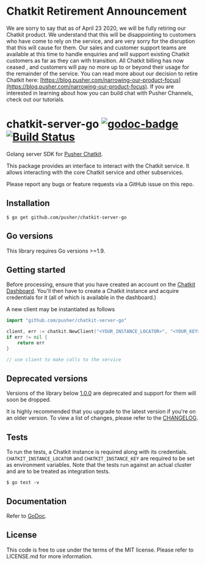 # Chatkit Retirement Announcement
We are sorry to say that as of April 23 2020, we will be fully retiring our
Chatkit product. We understand that this will be disappointing to customers who
have come to rely on the service, and are very sorry for the disruption that
this will cause for them. Our sales and customer support teams are available at
this time to handle enquiries and will support existing Chatkit customers as
far as they can with transition. All Chatkit billing has now ceased , and
customers will pay no more up to or beyond their usage for the remainder of the
service. You can read more about our decision to retire Chatkit here:
[https://blog.pusher.com/narrowing-our-product-focus](https://blog.pusher.com/narrowing-our-product-focus).
If you are interested in learning about how you can build chat with Pusher
Channels, check out our tutorials.

# chatkit-server-go [![godoc-badge][]][GoDoc] [![Build Status](https://travis-ci.org/pusher/chatkit-server-go.svg?branch=master)](https://travis-ci.org/pusher/chatkit-server-go)

Golang server SDK for [Pusher Chatkit][].

This package provides an interface to interact with the Chatkit service. It allows
interacting with the core Chatkit service and other subservices.

Please report any bugs or feature requests via a GitHub issue on this repo.

## Installation

    $ go get github.com/pusher/chatkit-server-go

## Go versions

This library requires Go versions >=1.9.

## Getting started

Before processing, ensure that you have created an account on the [Chatkit Dashboard](https://dash.pusher.com).
You'll then have to create a Chatkit instance and acquire credentials for it (all of which is available in the dashboard.)

A new client may be instantiated as follows

```go
import "github.com/pusher/chatkit-server-go"

client, err := chatkit.NewClient("<YOUR_INSTANCE_LOCATOR>", "<YOUR_KEY>")
if err != nil {
	return err
}

// use client to make calls to the service
```

## Deprecated versions

Versions of the library below [1.0.0](https://github.com/pusher/chatkit-server-go/releases/tag/1.0.0) are deprecated and support for them will soon be dropped.

It is highly recommended that you upgrade to the latest version if you're on an older version. To view a list of changes,
please refer to the [CHANGELOG][].


## Tests

To run the tests, a Chatkit instance is required along with its credentials. `CHATKIT_INSTANCE_LOCATOR` and `CHATKIT_INSTANCE_KEY` are required
to be set as environment variables. Note that the tests run against an actual cluster and are to be treated as integration tests.

    $ go test -v

## Documentation

Refer to [GoDoc][].

## License

This code is free to use under the terms of the MIT license. Please refer to
LICENSE.md for more information.

[GoDoc]: http://godoc.org/github.com/pusher/chatkit-server-go
[Pusher Chatkit]: https://pusher.com/chatkit
[godoc-badge]: https://godoc.org/github.com/pusher/chatkit-server-go?status.svg
[CHANGELOG]: CHANGELOG.md
